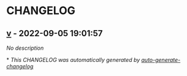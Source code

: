 # CHANGELOG

## [v](https://github.com/indigo-tangerine/itc-tfm-mvdb-ecs/releases/tag/v) - 2022-09-05 19:01:57

*No description*

\* *This CHANGELOG was automatically generated by [auto-generate-changelog](https://github.com/BobAnkh/auto-generate-changelog)*
